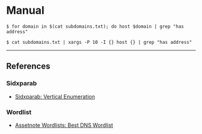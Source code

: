 # Manual

```
$ for domain in $(cat subdomains.txt); do host $domain | grep "has address"

$ cat subdomains.txt | xargs -P 10 -I {} host {} | grep "has address"
```

---
## References

### Sidxparab

- [Sidxparab: Vertical Enumeration](https://sidxparab.gitbook.io/subdomain-enumeration-guide/types/vertical-enumeration)

### Wordlist

- [Assetnote Wordlists: Best DNS Wordlist](https://wordlists-cdn.assetnote.io/data/manual/best-dns-wordlist.txt)
